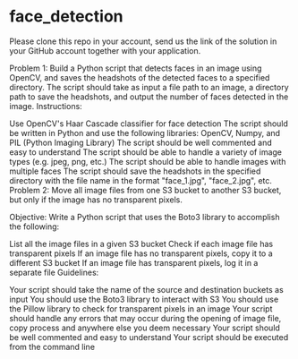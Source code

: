# face_detection
Please clone this repo in your account, send us the link of the solution in your GitHub account together with your application.

Problem 1:
Build a Python script that detects faces in an image using OpenCV, and saves the headshots of the detected faces to a specified directory. The script should take as input a file path to an image, a directory path to save the headshots, and output the number of faces detected in the image. Instructions:

Use OpenCV's Haar Cascade classifier for face detection
The script should be written in Python and use the following libraries: OpenCV, Numpy, and PIL (Python Imaging Library)
The script should be well commented and easy to understand
The script should be able to handle a variety of image types (e.g. jpeg, png, etc.)
The script should be able to handle images with multiple faces
The script should save the headshots in the specified directory with the file name in the format "face_1.jpg", "face_2.jpg", etc.
Problem 2:
Move all image files from one S3 bucket to another S3 bucket, but only if the image has no transparent pixels.

Objective: Write a Python script that uses the Boto3 library to accomplish the following:

List all the image files in a given S3 bucket
Check if each image file has transparent pixels
If an image file has no transparent pixels, copy it to a different S3 bucket
If an image file has transparent pixels, log it in a separate file
Guidelines:

Your script should take the name of the source and destination buckets as input
You should use the Boto3 library to interact with S3
You should use the Pillow library to check for transparent pixels in an image
Your script should handle any errors that may occur during the opening of image file, copy process and anywhere else you deem necessary
Your script should be well commented and easy to understand
Your script should be executed from the command line
